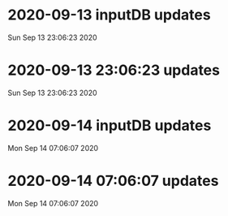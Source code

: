 
# 2020-09-13 inputDB updates 
 Sun Sep 13 23:06:23 2020 


# 2020-09-13 23:06:23 updates 
 Sun Sep 13 23:06:23 2020 


# 2020-09-14 inputDB updates 
 Mon Sep 14 07:06:07 2020 


# 2020-09-14 07:06:07 updates 
 Mon Sep 14 07:06:07 2020 

